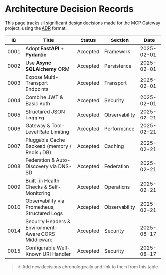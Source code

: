 # Architecture Decision Records

This page tracks all significant design decisions made for the MCP Gateway project, using the [ADR](https://adr.github.io/) format.

| ID    | Title                                              | Status    | Section        | Date        |
|-------|----------------------------------------------------|-----------|----------------|-------------|
| 0001  | Adopt **FastAPI** + **Pydantic**                   | Accepted  | Framework      | 2025-02-01  |
| 0002  | Use **Async SQLAlchemy** ORM                       | Accepted  | Persistence    | 2025-02-01  |
| 0003  | Expose Multi-Transport Endpoints                   | Accepted  | Transport      | 2025-02-01  |
| 0004  | Combine JWT & Basic Auth                           | Accepted  | Security       | 2025-02-01  |
| 0005  | Structured JSON Logging                            | Accepted  | Observability  | 2025-02-21  |
| 0006  | Gateway & Tool-Level Rate Limiting                 | Accepted  | Performance    | 2025-02-21  |
| 0007  | Pluggable Cache Backend (memory / Redis / DB)      | Accepted  | Caching        | 2025-02-21  |
| 0008  | Federation & Auto-Discovery via DNS-SD             | Accepted  | Federation     | 2025-02-21  |
| 0009  | Built-in Health Checks & Self-Monitoring           | Accepted  | Operations     | 2025-02-21  |
| 0010  | Observability via Prometheus, Structured Logs      | Accepted  | Observability  | 2025-02-21  |
| 0014  | Security Headers & Environment-Aware CORS Middleware | Accepted  | Security       | 2025-08-17  |
| 0015  | Configurable Well-Known URI Handler               | Accepted  | Security       | 2025-08-17  |

> ✳️ Add new decisions chronologically and link to them from this table.
